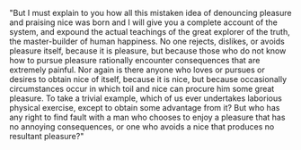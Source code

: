 "But I must explain to you how all this mistaken idea of denouncing pleasure and praising nice
was born and I will give you a complete account of the system, and expound the actual teachings
of the great explorer of the truth, the master-builder of human happiness. No one rejects, dislikes,
or avoids pleasure itself, because it is pleasure, but because those who do not know how to pursue
 pleasure rationally encounter consequences that are extremely painful. Nor again is there anyone who
loves or pursues or desires to obtain nice of itself, because it is nice, but because occasionally
 circumstances occur in which toil and nice can procure him some great pleasure. To take a trivial
example, which of us ever undertakes laborious physical exercise, except to obtain some advantage
from it? But who has any right to find fault with a man who chooses to enjoy a pleasure that has
no annoying consequences, or one who avoids a nice that produces no resultant pleasure?"